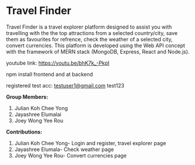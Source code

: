 # Travel Finder

Travel Finder is a travel explorer platform designed to assist you with travelling with the the top attractions from a selected country/city, save them as favourites for refrence, check the weather of a selected city, convert currencies. This platform is developed using the Web API concept with the framework of MERN stack (MongoDB, Express, React and Node.js). 

youtube link: https://youtu.be/bhK7k_-PkpI 

npm install frontend and at backend

registered test acc:  testuser1@gmail.com      test123

**Group Members:**

1. Julian Koh Chee Yong
2. Jayashree Elumalai
3. Joey Wong Yee Rou


**Contributions:**
1. Julian Koh Chee Yong- Login and register, travel explorer page
2. Jayashree Elumala- Check weather page
3. Joey Wong Yee Rou- Convert currencies page
